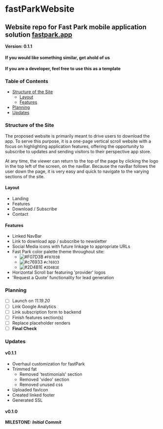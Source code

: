 # fastParkWebsite
## Website repo for Fast Park mobile application solution [fastpark.app](https://fastpark.app)
**Version: 0.1.1**

#### If you would like something similar, get ahold of us
#### If you are a developer, feel free to use this as a template

### Table of Contents
* [Structure of the Site](#structure-of-the-site)
    * [Layout](#layout)
    * [Features](#features)
* [Planning](#planning)
* [Updates](#updates)


### Structure of the Site
The proposed website is primarily meant to drive users to download the app. To serve this purpose, it is a one-page vertical scroll website with a focus on highlighting application features, offering the opportunity to subscribe to updates and sending visitors to their perspective app store.

At any time, the viewer can return to the top of the page by clicking the logo in the top left of the screen, on the navBar. Because the navBar follows the user down the page, it is very easy and quick to navigate to the varying sections of the site.

#### Layout
* Landing
* Features
* Download / Subscribe
* Contact

#### Features
* Linked NavBar
* Link to download app / subscribe to newsletter
* Social Media icons with future linkage to appropriate URLs
* Fast Park color palette theme throughout site:
	- ![#F07D3B](https://placehold.it/15/f07d3b/000000?text=+) `#F07D3B`
	- ![#c76933](https://placehold.it/15/c76933/000000?text=+) `#c76933`
	- ![#2D4B1E](https://placehold.it/15/2d4b1e/000000?text=+) `#2D4B1E`
* Horizontal Scroll bar featuring 'provider' logos
* 'Request a Quote' functionality for lead generation

### Planning
- [ ] Launch on _11.19.20_
- [ ] Link Google Analytics
- [ ] Link subscription form to backend
- [ ] Finish features section(s)
- [ ] Replace placeholder renders
- [ ] **Final Check**

### Updates
#### v0.1.1
* Overhaul customization for fastPark
* Trimmed fat
  * Removed 'testimonials' section
  * Removed 'video' section
  * Removed unused css
* Uploaded favIcon
* Created linked footer
* Generated SSL

#### v0.1.0
**MILESTONE: *Initial Commit***

